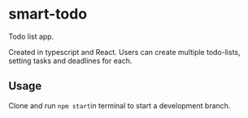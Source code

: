 # smart-todo

Todo list app. 

Created in typescript and React. Users can create multiple todo-lists, setting tasks and deadlines for each.

## Usage

Clone and run `npm start`in terminal to start a development branch.
